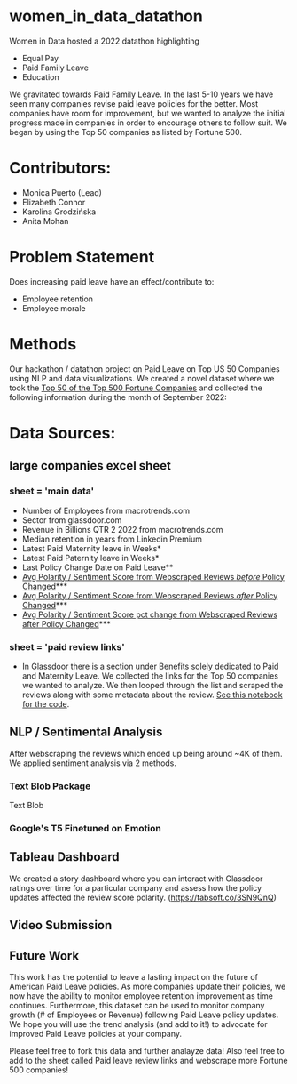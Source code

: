 # women_in_data_datathon
Women in Data hosted a 2022 datathon highlighting  
+ Equal Pay
+ Paid Family Leave
+ Education

We gravitated towards Paid Family Leave. In the last 5-10 years we have seen many companies revise paid leave policies for the better. Most companies have room for improvement, but we wanted to analyze the initial progress made in companies in order to encourage others to follow suit. We began by using the Top 50 companies as listed by Fortune 500. 

# Contributors:
+ Monica Puerto (Lead) 
+ Elizabeth Connor 
+ Karolina Grodzińska
+ Anita Mohan

# Problem Statement

Does increasing paid leave have an effect/contribute to:
+ Employee retention
+ Employee morale

# Methods
Our hackathon / datathon project on Paid Leave on Top US 50 Companies using NLP and data visualizations.
We created a novel dataset where we took the [Top 50 of the Top 500 Fortune Companies](https://www.zyxware.com/articles/4344/list-of-fortune-500-companies-and-their-websites) and collected the following information during the month of September 2022:

# Data Sources:

## large companies excel sheet
### sheet = 'main data'
+ Number of Employees from macrotrends.com
+ Sector from glassdoor.com
+ Revenue in Billions QTR 2 2022 from macrotrends.com
+ Median retention in years from Linkedin Premium
+ Latest Paid Maternity leave in Weeks*
+ Latest Paid Paternity leave in Weeks*
+ Last Policy Change Date on Paid Leave**
+ [Avg Polarity / Sentiment Score from Webscraped Reviews *before* Policy Changed](https://github.com/monipip3/women_in_data_datathon/blob/main/sentiment_analysis.ipynb)***
+ [Avg Polarity / Sentiment Score from Webscraped Reviews *after* Policy Changed](https://github.com/monipip3/women_in_data_datathon/blob/main/sentiment_analysis.ipynb)***
+ [Avg Polarity / Sentiment Score pct change from Webscraped Reviews after Policy Changed](https://github.com/monipip3/women_in_data_datathon/blob/main/sentiment_analysis.ipynb)***

### sheet = 'paid review links'

+ In Glassdoor there is a section under Benefits solely dedicated to Paid and Maternity Leave. We collected the links for the Top 50 companies we wanted to analyze. We then looped through the list and scraped the reviews along with some metadata about the review. [See this notebook for the code](https://github.com/monipip3/women_in_data_datathon/blob/main/Scraping_Glassdoor_Company_Reviews_parental_leave_only.ipynb).

## NLP / Sentimental Analysis

After webscraping the reviews which ended up being around ~4K of them. We applied sentiment analysis via 2 methods.

### Text Blob Package

Text Blob

### Google's T5 Finetuned on Emotion


## Tableau Dashboard

We created a story dashboard where you can interact with Glassdoor ratings over time for a particular company and assess how the policy updates affected the review score polarity. (https://tabsoft.co/3SN9QnQ)


## Video Submission



## Future Work

This work has the potential to leave a lasting impact on the future of American Paid Leave policies. As more companies update their policies, we now have the ability to monitor employee retention improvement as time continues. Furthermore, this dataset can be used to monitor company growth (# of Employees or Revenue) following Paid Leave policy updates. We hope you will use the trend analysis (and add to it!) to advocate for improved Paid Leave policies at your company. 

Please feel free to fork this data and further analayze data! Also feel free to add to the sheet called Paid leave review links and webscrape more Fortune 500 companies!

